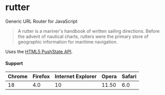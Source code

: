 # rutter

Generic URL Router for JavaScript

> A rutter is a mariner's handbook of written sailing directions. Before the advent of nautical charts, rutters were the primary store of geographic information for maritime navigation.

Uses the [HTML5 PushState API](https://developer.mozilla.org/en-US/docs/Web/Guide/API/DOM/Manipulating_the_browser_history).

#### Support

| Chrome | Firefox | Internet Explorer | Opera | Safari |
|--------|---------|-------------------|-------|--------|
| 18 	   | 4.0     | 10	               | 11.50 | 6.0    |
